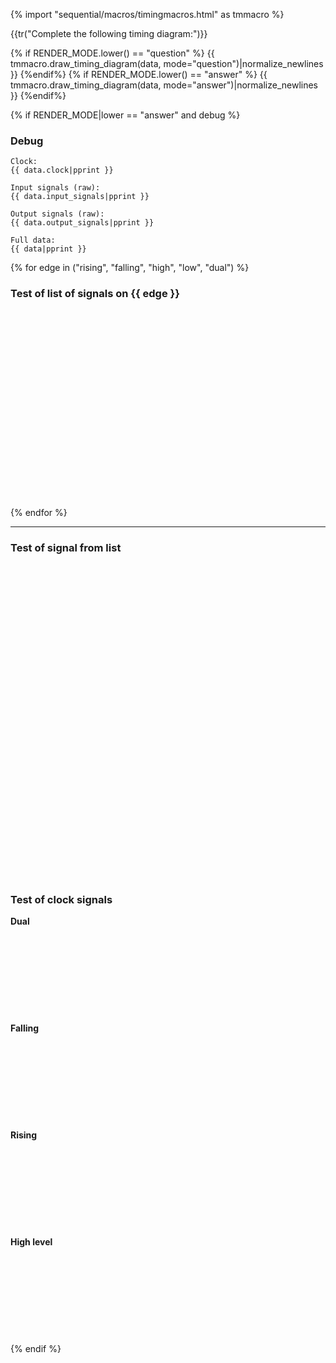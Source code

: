 {% import "sequential/macros/timingmacros.html" as tmmacro %}

 {{tr("Complete the following timing diagram:")}}   


{% if RENDER_MODE.lower() == "question" %}
{{ tmmacro.draw_timing_diagram(data, mode="question")|normalize_newlines }}
{%endif%}
{% if RENDER_MODE.lower() == "answer" %}
{{ tmmacro.draw_timing_diagram(data, mode="answer")|normalize_newlines }}
{%endif%}

{% if RENDER_MODE|lower == "answer" and debug %}
### Debug

```
Clock:
{{ data.clock|pprint }}

Input signals (raw):
{{ data.input_signals|pprint }}

Output signals (raw):
{{ data.output_signals|pprint }}

Full data:
{{ data|pprint }}
```


{% for edge in ("rising", "falling", "high", "low", "dual") %}
### Test of list of signals on {{ edge }}

<svg xmlns="http://www.w3.org/2000/svg" width="800" height="500">
  {% set s1 = [-1, 2, -2, 3, -1, 2] %}
  {% set s2 = [2, -1, 1, -2, 3] %}
  {% set s3 = [-2, 1, -1, 2, -2, 1] %}
  {% set signals = {"s1":s1, "s2":s2, "s3":s3} %}
  <g transform="translate(0,00)">
    {{ tmmacro.multi_signals(signals, unit_w=60, unit_h=50, v_gap=30,
                             stroke="blue", stroke_w=2,
                             guide_stroke="lightgray", synch_type=edge)|normalize_newlines }}
  </g>
</svg>
{% endfor %}

---

### Test of signal from list

<svg xmlns="http://www.w3.org/2000/svg" width="800" height="800">
  <g transform="translate(120,20)">
    {{ tmmacro.signal_from_list([-1, 2, -2, 3, -1, 2], 60, 80, "blue", 3, var_name="Diga")|normalize_newlines }}
  </g>
</svg>


### Test of clock signals

**Dual**

<svg xmlns="http://www.w3.org/2000/svg" width="800" height="200">
  <g transform="translate(20,60)">
    {{ tmmacro.clock_signal(1, 5, 80, 60, "green", 3)|normalize_newlines }}
  </g>
</svg>


**Falling**

<svg xmlns="http://www.w3.org/2000/svg" width="800" height="200">
  <g transform="translate(20,60)">
    {{ tmmacro.clock_signal(1, 5, 80, 60, "green", 3, edge="falling")|normalize_newlines }}
  </g>
</svg>


**Rising**

<svg xmlns="http://www.w3.org/2000/svg" width="800" height="200">
  <g transform="translate(20,60)">
    {{ tmmacro.clock_signal(1, 5, 80, 60, "green", 3, edge="rising")|normalize_newlines }}
  </g>
</svg>


**High level**

<svg xmlns="http://www.w3.org/2000/svg" width="800" height="200">
  <g transform="translate(20,60)">
    {{ tmmacro.clock_signal(1, 5, 80, 60, "green", 3, edge="high")|normalize_newlines }}
  </g>
</svg>


{% endif %}
